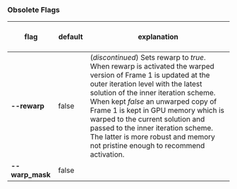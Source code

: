 ### Obsolete Flags

| &nbsp;&nbsp;&nbsp;&nbsp;&nbsp;flag&nbsp;&nbsp;&nbsp;&nbsp;&nbsp; | &nbsp; default &nbsp; | &nbsp; explanation &nbsp; |
|------|---------|-------------|
| **--rewarp** | false | (*discontinued*) Sets rewarp to *true*. When rewarp is activated the warped version of Frame 1 is updated at the outer iteration level with the latest solution of the inner iteration scheme.  When kept *false* an unwarped copy of Frame 1 is kept in GPU memory which is warped to the current solution and passed to the inner iteration scheme. The latter is more robust and memory not pristine enough to recommend activation. |
| **--warp_mask** | false | |

